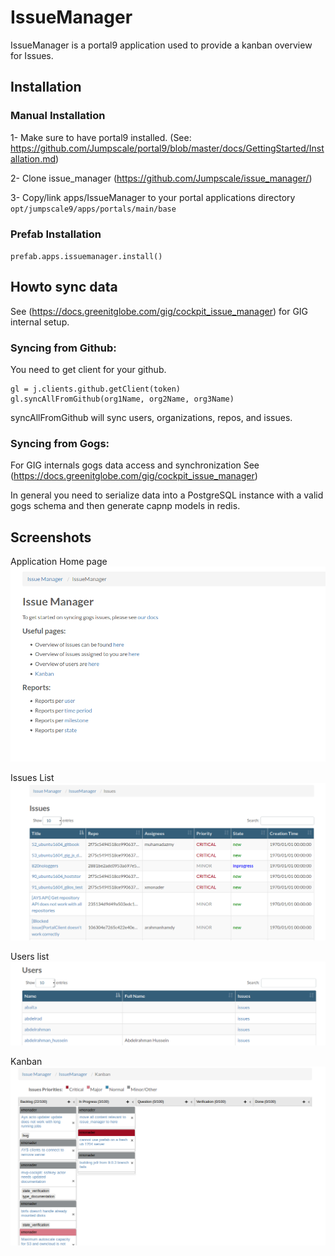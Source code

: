 # IssueManager

IssueManager is a portal9 application used to provide a kanban overview for Issues.

## Installation
### Manual Installation
1- Make sure to have portal9 installed. (See: https://github.com/Jumpscale/portal9/blob/master/docs/GettingStarted/Installation.md)

2- Clone issue_manager (https://github.com/Jumpscale/issue_manager/)

3- Copy/link apps/IssueManager to your portal applications directory `opt/jumpscale9/apps/portals/main/base`


### Prefab Installation
`prefab.apps.issuemanager.install()`


## Howto sync data
See (https://docs.greenitglobe.com/gig/cockpit_issue_manager) for GIG internal setup.


### Syncing from Github:
You need to get client for your github.

```    
gl = j.clients.github.getClient(token)
gl.syncAllFromGithub(org1Name, org2Name, org3Name)
```
syncAllFromGithub will sync users, organizations, repos, and issues.

### Syncing from Gogs:
For GIG internals gogs data access and synchronization See (https://docs.greenitglobe.com/gig/cockpit_issue_manager)

In general you need to serialize data into a PostgreSQL instance with a valid gogs schema and then
generate capnp models in redis.


## Screenshots

Application Home page
![HomePage](home.png)

Issues List
![Issues](issues.png)

Users list
![Users](users.png)

Kanban
![Kanban](kanban.png)
